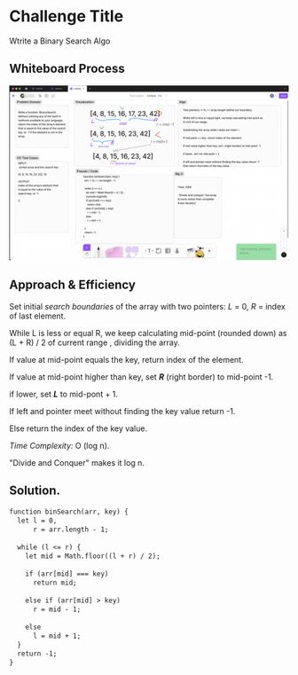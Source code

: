 

# Challenge Title
Wtrite a Binary Search Algo
## Whiteboard Process
![code2.png](./binary_search.png)

## Approach & Efficiency
<!-- What approach did you take? Why? What is the Big O space/time for this approach? -->
Set initial _search boundaries_ of the array with two pointers: _L_  = 0, _R_ = index of last element.

While L is less or equal R, we keep calculating mid-point (rounded down) as (L + R) / 2 of current range ,
dividing the array.

If value at mid-point equals the key, return index of the element.

If value at mid-point higher than key, set **_R_** (right border) to mid-point -1.

if lower,  set **_L_** to mid-pont + 1.

If left and pointer meet without finding the key value return -1.<p>
Else return the index of the key value.


_Time Complexity:_ O (log n). <P>
"Divide and Conquer" makes it log n. <p>

## Solution.
```
function binSearch(arr, key) {
  let l = 0,
      r = arr.length - 1;

  while (l <= r) {
    let mid = Math.floor((l + r) / 2);

    if (arr[mid] === key)
      return mid;

    else if (arr[mid] > key)
      r = mid - 1;

    else
      l = mid + 1;
  }
  return -1;
}
